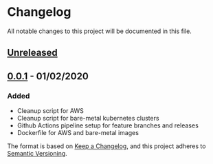 # Changelog

All notable changes to this project will be documented in this file.

## [Unreleased]

## [0.0.1] - 01/02/2020

### Added
* Cleanup script for AWS
* Cleanup script for bare-metal kubernetes clusters
* Github Actions pipeline setup for feature branches and releases
* Dockerfile for AWS and bare-metal images


[unreleased]: https://github.com/parkside-it/k8s-branch-cleaner/compare/v0.0.1...HEAD
[0.0.1]: https://github.com/parkside-it/k8s-branch-cleaner/releases/tag/v0.0.1

The format is based on [Keep a Changelog](https://keepachangelog.com/en/1.0.0/), and this project adheres
to [Semantic Versioning](https://semver.org/spec/v2.0.0.html).
